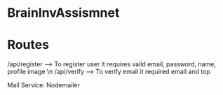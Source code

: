 ﻿# BrainInvAssismnet

# Routes
/api/register  --> To register user it requires vaild email, password, name, profile image \n
/api/verify    --> To verify email it required email and top

Mail Service: Nodemailer
